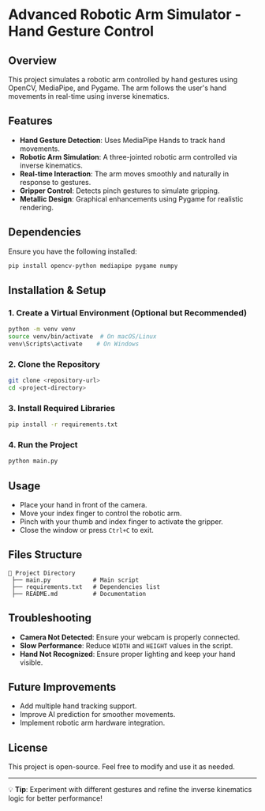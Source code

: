 # Advanced Robotic Arm Simulator - Hand Gesture Control

## Overview
This project simulates a robotic arm controlled by hand gestures using OpenCV, MediaPipe, and Pygame. The arm follows the user's hand movements in real-time using inverse kinematics.

## Features
- **Hand Gesture Detection**: Uses MediaPipe Hands to track hand movements.
- **Robotic Arm Simulation**: A three-jointed robotic arm controlled via inverse kinematics.
- **Real-time Interaction**: The arm moves smoothly and naturally in response to gestures.
- **Gripper Control**: Detects pinch gestures to simulate gripping.
- **Metallic Design**: Graphical enhancements using Pygame for realistic rendering.

## Dependencies
Ensure you have the following installed:
```bash
pip install opencv-python mediapipe pygame numpy
```

## Installation & Setup
### 1. Create a Virtual Environment (Optional but Recommended)
```bash
python -m venv venv
source venv/bin/activate  # On macOS/Linux
venv\Scripts\activate    # On Windows
```
### 2. Clone the Repository
```bash
git clone <repository-url>
cd <project-directory>
```
### 3. Install Required Libraries
```bash
pip install -r requirements.txt
```
### 4. Run the Project
```bash
python main.py
```

## Usage
- Place your hand in front of the camera.
- Move your index finger to control the robotic arm.
- Pinch with your thumb and index finger to activate the gripper.
- Close the window or press `Ctrl+C` to exit.

## Files Structure
```
📂 Project Directory
 ├── main.py            # Main script
 ├── requirements.txt   # Dependencies list
 ├── README.md          # Documentation
```

## Troubleshooting
- **Camera Not Detected**: Ensure your webcam is properly connected.
- **Slow Performance**: Reduce `WIDTH` and `HEIGHT` values in the script.
- **Hand Not Recognized**: Ensure proper lighting and keep your hand visible.

## Future Improvements
- Add multiple hand tracking support.
- Improve AI prediction for smoother movements.
- Implement robotic arm hardware integration.

## License
This project is open-source. Feel free to modify and use it as needed.

---
💡 **Tip**: Experiment with different gestures and refine the inverse kinematics logic for better performance!
